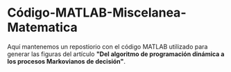 Código-MATLAB-Miscelanea-Matematica
======================================
Aquí mantenemos un repostiorio con el código MATLAB utilizado para generar las figuras 
del artículo 
**"Del algoritmo de programación dinámica a los procesos Markovianos de decisión"**.

